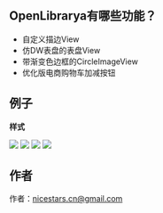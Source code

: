 ## OpenLibrarya有哪些功能？ ##

* 自定义描边View 
* 仿DW表盘的表盘View
* 带渐变色边框的CircleImageView
* 优化版电商购物车加减按钮

## 例子 ##

**样式**

![](https://github.com/NiceStars/OpenLibrary/blob/master/image/view1.png)
![](https://github.com/NiceStars/OpenLibrary/blob/master/image/view2.png)
![](https://github.com/NiceStars/OpenLibrary/blob/master/image/view3.png)
![](https://github.com/NiceStars/OpenLibrary/blob/master/image/view4.png)

## 作者 ##
作者：nicestars.cn@gmail.com
